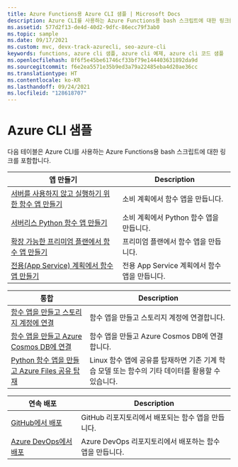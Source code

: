 ```yaml
---
title: Azure Functions용 Azure CLI 샘플 | Microsoft Docs
description: Azure CLI를 사용하는 Azure Functions용 bash 스크립트에 대한 링크를 찾습니다. 통합 및 배포를 허용하는 함수 앱을 만드는 방법에 대해 알아봅니다.
ms.assetid: 577d2f13-de4d-40d2-9dfc-86ecc79f3ab0
ms.topic: sample
ms.date: 09/17/2021
ms.custom: mvc, devx-track-azurecli, seo-azure-cli
keywords: functions, azure cli 샘플, azure cli 예제, azure cli 코드 샘플
ms.openlocfilehash: 8f6f5e45be61746cf33bf79e144403631892da9d
ms.sourcegitcommit: f6e2ea5571e35b9ed3a79a22485eba4d20ae36cc
ms.translationtype: HT
ms.contentlocale: ko-KR
ms.lasthandoff: 09/24/2021
ms.locfileid: "128618707"
---
```

# <a name="azure-cli-samples"></a>Azure CLI 샘플

다음 테이블은 Azure CLI를 사용하는 Azure Functions용 bash 스크립트에 대한 링크를 포함합니다.

<a id="create"></a>

| 앱 만들기 | Description |
|---|---|
| [서버를 사용하지 않고 실행하기 위한 함수 앱 만들기](scripts/functions-cli-create-serverless.md) | 소비 계획에서 함수 앱을 만듭니다.  |
| [서버리스 Python 함수 앱 만들기](scripts/functions-cli-create-serverless-python.md) | 소비 계획에서 Python 함수 앱을 만듭니다. |
| [확장 가능한 프리미엄 플랜에서 함수 앱 만들기](scripts/functions-cli-create-premium-plan.md) | 프리미엄 플랜에서 함수 앱을 만듭니다. |
| [전용(App Service) 계획에서 함수 앱 만들기](scripts/functions-cli-create-app-service-plan.md) | 전용 App Service 계획에서 함수 앱을 만듭니다. |

| 통합 | Description|
|---|---|
| [함수 앱을 만들고 스토리지 계정에 연결](scripts/functions-cli-create-function-app-connect-to-storage-account.md) | 함수 앱을 만들고 스토리지 계정에 연결합니다. |
| [함수 앱을 만들고 Azure Cosmos DB에 연결](scripts/functions-cli-create-function-app-connect-to-cosmos-db.md) | 함수 앱을 만들고 Azure Cosmos DB에 연결합니다. |
| [Python 함수 앱을 만들고 Azure Files 공유 탑재](scripts/functions-cli-mount-files-storage-linux.md) | Linux 함수 앱에 공유를 탑재하면 기존 기계 학습 모델 또는 함수의 기타 데이터를 활용할 수 있습니다. | 

| 연속 배포 | Description|
|---|---|
| [GitHub에서 배포](scripts/functions-cli-create-function-app-github-continuous.md) | GitHub 리포지토리에서 배포되는 함수 앱을 만듭니다.  |
| [Azure DevOps에서 배포](scripts/functions-cli-create-function-app-vsts-continuous.md) | Azure DevOps 리포지토리에서 배포하는 함수 앱을 만듭니다.  |
